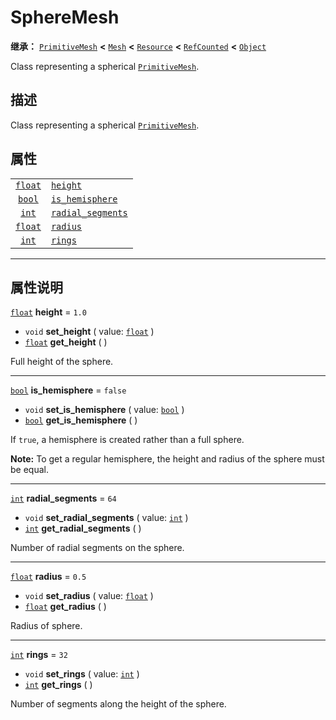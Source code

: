 <!-- ⚠ 请勿编辑本文件 ⚠ -->
<!-- 本文档使用脚本从 WeDot 引擎源码仓库生成。 -->
<!-- 生成脚本：https://github.com/WeDot-Engine/WeDot/tree/4.3/doc/tools/make_md.py； -->
<!-- 原文件：https://github.com/WeDot-Engine/WeDot/tree/4.3/doc/classes/SphereMesh.xml。 -->

<div id="_class_spheremesh"></div>

# SphereMesh

**继承：** [`PrimitiveMesh`](class_primitivemesh.md) **<** [`Mesh`](class_mesh.md) **<** [`Resource`](class_resource.md) **<** [`RefCounted`](class_refcounted.md) **<** [`Object`](class_object.md)

Class representing a spherical [`PrimitiveMesh`](class_primitivemesh.md).

## 描述

Class representing a spherical [`PrimitiveMesh`](class_primitivemesh.md).

## 属性

|||
|:-:|:--|
| [`float`](class_float.md) | [`height`](#class_spheremesh_property_height)                   | ``1.0``   |
| [`bool`](class_bool.md)   | [`is_hemisphere`](#class_spheremesh_property_is_hemisphere)     | ``false`` |
| [`int`](class_int.md)     | [`radial_segments`](#class_spheremesh_property_radial_segments) | ``64``    |
| [`float`](class_float.md) | [`radius`](#class_spheremesh_property_radius)                   | ``0.5``   |
| [`int`](class_int.md)     | [`rings`](#class_spheremesh_property_rings)                     | ``32``    |

<!-- rst-class:: classref-section-separator -->

---

## 属性说明

<div id="_class_spheremesh_property_height"></div>

[`float`](class_float.md) **height** = ``1.0`` <div id="class_spheremesh_property_height"></div>

- `void` **set_height** ( value: [`float`](class_float.md) )
- [`float`](class_float.md) **get_height** ( )

Full height of the sphere.

<!-- rst-class:: classref-item-separator -->

---

<div id="_class_spheremesh_property_is_hemisphere"></div>

[`bool`](class_bool.md) **is_hemisphere** = ``false`` <div id="class_spheremesh_property_is_hemisphere"></div>

- `void` **set_is_hemisphere** ( value: [`bool`](class_bool.md) )
- [`bool`](class_bool.md) **get_is_hemisphere** ( )

If `true`, a hemisphere is created rather than a full sphere.

 **Note:** To get a regular hemisphere, the height and radius of the sphere must be equal.

<!-- rst-class:: classref-item-separator -->

---

<div id="_class_spheremesh_property_radial_segments"></div>

[`int`](class_int.md) **radial_segments** = ``64`` <div id="class_spheremesh_property_radial_segments"></div>

- `void` **set_radial_segments** ( value: [`int`](class_int.md) )
- [`int`](class_int.md) **get_radial_segments** ( )

Number of radial segments on the sphere.

<!-- rst-class:: classref-item-separator -->

---

<div id="_class_spheremesh_property_radius"></div>

[`float`](class_float.md) **radius** = ``0.5`` <div id="class_spheremesh_property_radius"></div>

- `void` **set_radius** ( value: [`float`](class_float.md) )
- [`float`](class_float.md) **get_radius** ( )

Radius of sphere.

<!-- rst-class:: classref-item-separator -->

---

<div id="_class_spheremesh_property_rings"></div>

[`int`](class_int.md) **rings** = ``32`` <div id="class_spheremesh_property_rings"></div>

- `void` **set_rings** ( value: [`int`](class_int.md) )
- [`int`](class_int.md) **get_rings** ( )

Number of segments along the height of the sphere.

[^virtual]: 本方法通常需要用户覆盖才能生效。
[^const]: 本方法无副作用，不会修改该实例的任何成员变量。
[^vararg]: 本方法除了能接受在此处描述的参数外，还能够继续接受任意数量的参数。
[^constructor]: 本方法用于构造某个类型。
[^static]: 调用本方法无需实例，可直接使用类名进行调用。
[^operator]: 本方法描述的是使用本类型作为左操作数的有效运算符。
[^bitfield]: 这个值是由下列位标志构成位掩码的整数。
[^void]: 无返回值。
